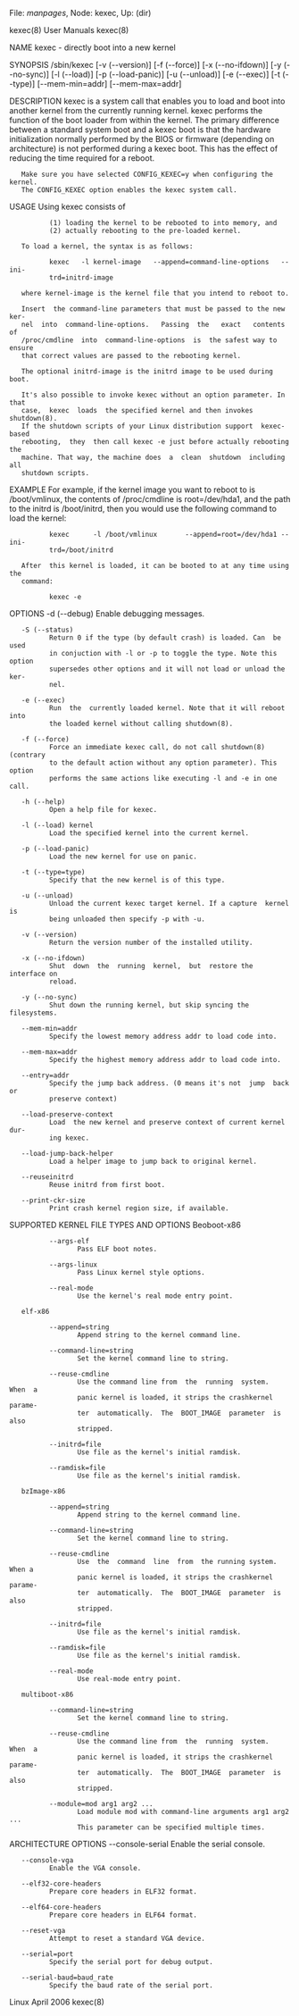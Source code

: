 File: *manpages*,  Node: kexec,  Up: (dir)

kexec(8)                         User Manuals                         kexec(8)



NAME
       kexec - directly boot into a new kernel

SYNOPSIS
       /sbin/kexec  [-v  (--version)]  [-f  (--force)]  [-x (--no-ifdown)] [-y
       (--no-sync)] [-l (--load)]  [-p  (--load-panic)]  [-u  (--unload)]  [-e
       (--exec)] [-t (--type)] [--mem-min=addr] [--mem-max=addr]


DESCRIPTION
       kexec  is  a system call that enables you to load and boot into another
       kernel from the currently running kernel.  kexec performs the  function
       of  the  boot  loader  from  within  the kernel. The primary difference
       between a standard system boot and a kexec boot is  that  the  hardware
       initialization normally performed by the BIOS or firmware (depending on
       architecture) is not performed during a kexec boot. This has the effect
       of reducing the time required for a reboot.

       Make sure you have selected CONFIG_KEXEC=y when configuring the kernel.
       The CONFIG_KEXEC option enables the kexec system call.

USAGE
       Using kexec consists of

              (1) loading the kernel to be rebooted to into memory, and
              (2) actually rebooting to the pre-loaded kernel.

       To load a kernel, the syntax is as follows:

              kexec   -l kernel-image   --append=command-line-options   --ini‐
              trd=initrd-image

       where kernel-image is the kernel file that you intend to reboot to.

       Insert  the command-line parameters that must be passed to the new ker‐
       nel  into  command-line-options.   Passing  the   exact   contents   of
       /proc/cmdline  into  command-line-options  is  the safest way to ensure
       that correct values are passed to the rebooting kernel.

       The optional initrd-image is the initrd image to be used during boot.

       It's also possible to invoke kexec without an option parameter. In that
       case,  kexec  loads  the specified kernel and then invokes shutdown(8).
       If the shutdown scripts of your Linux distribution support  kexec-based
       rebooting,  they  then call kexec -e just before actually rebooting the
       machine. That way, the machine does  a  clean  shutdown  including  all
       shutdown scripts.


EXAMPLE
       For   example,   if   the  kernel  image  you  want  to  reboot  to  is
       /boot/vmlinux, the contents of /proc/cmdline is root=/dev/hda1, and the
       path  to  the  initrd is /boot/initrd, then you would use the following
       command to load the kernel:

              kexec      -l /boot/vmlinux       --append=root=/dev/hda1 --ini‐
              trd=/boot/initrd

       After  this kernel is loaded, it can be booted to at any time using the
       command:

              kexec -e


OPTIONS
       -d (--debug)
              Enable debugging messages.

       -S (--status)
              Return 0 if the type (by default crash) is loaded. Can  be  used
              in conjuction with -l or -p to toggle the type. Note this option
              supersedes other options and it will not load or unload the ker‐
              nel.

       -e (--exec)
              Run  the  currently loaded kernel. Note that it will reboot into
              the loaded kernel without calling shutdown(8).

       -f (--force)
              Force an immediate kexec call, do not call shutdown(8) (contrary
              to the default action without any option parameter). This option
              performs the same actions like executing -l and -e in one call.

       -h (--help)
              Open a help file for kexec.

       -l (--load) kernel
              Load the specified kernel into the current kernel.

       -p (--load-panic)
              Load the new kernel for use on panic.

       -t (--type=type)
              Specify that the new kernel is of this type.

       -u (--unload)
              Unload the current kexec target kernel. If a capture  kernel  is
              being unloaded then specify -p with -u.

       -v (--version)
              Return the version number of the installed utility.

       -x (--no-ifdown)
              Shut  down  the  running  kernel,  but  restore the interface on
              reload.

       -y (--no-sync)
              Shut down the running kernel, but skip syncing the filesystems.

       --mem-min=addr
              Specify the lowest memory address addr to load code into.

       --mem-max=addr
              Specify the highest memory address addr to load code into.

       --entry=addr
              Specify the jump back address. (0 means it's not  jump  back  or
              preserve context)

       --load-preserve-context
              Load  the new kernel and preserve context of current kernel dur‐
              ing kexec.

       --load-jump-back-helper
              Load a helper image to jump back to original kernel.

       --reuseinitrd
              Reuse initrd from first boot.

       --print-ckr-size
              Print crash kernel region size, if available.



SUPPORTED KERNEL FILE TYPES AND OPTIONS
       Beoboot-x86

              --args-elf
                     Pass ELF boot notes.

              --args-linux
                     Pass Linux kernel style options.

              --real-mode
                     Use the kernel's real mode entry point.

       elf-x86

              --append=string
                     Append string to the kernel command line.

              --command-line=string
                     Set the kernel command line to string.

              --reuse-cmdline
                     Use the command line from  the  running  system.  When  a
                     panic kernel is loaded, it strips the crashkernel parame‐
                     ter  automatically.  The  BOOT_IMAGE  parameter  is  also
                     stripped.

              --initrd=file
                     Use file as the kernel's initial ramdisk.

              --ramdisk=file
                     Use file as the kernel's initial ramdisk.

       bzImage-x86

              --append=string
                     Append string to the kernel command line.

              --command-line=string
                     Set the kernel command line to string.

              --reuse-cmdline
                     Use  the  command  line  from  the running system. When a
                     panic kernel is loaded, it strips the crashkernel parame‐
                     ter  automatically.  The  BOOT_IMAGE  parameter  is  also
                     stripped.

              --initrd=file
                     Use file as the kernel's initial ramdisk.

              --ramdisk=file
                     Use file as the kernel's initial ramdisk.

              --real-mode
                     Use real-mode entry point.

       multiboot-x86

              --command-line=string
                     Set the kernel command line to string.

              --reuse-cmdline
                     Use the command line from  the  running  system.  When  a
                     panic kernel is loaded, it strips the crashkernel parame‐
                     ter  automatically.  The  BOOT_IMAGE  parameter  is  also
                     stripped.

              --module=mod arg1 arg2 ...
                     Load module mod with command-line arguments arg1 arg2 ...
                     This parameter can be specified multiple times.


ARCHITECTURE OPTIONS
       --console-serial
              Enable the serial console.

       --console-vga
              Enable the VGA console.

       --elf32-core-headers
              Prepare core headers in ELF32 format.

       --elf64-core-headers
              Prepare core headers in ELF64 format.

       --reset-vga
              Attempt to reset a standard VGA device.

       --serial=port
              Specify the serial port for debug output.

       --serial-baud=baud_rate
              Specify the baud rate of the serial port.



Linux                             April 2006                          kexec(8)
